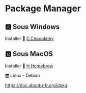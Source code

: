 # Package Manager


## :a: Sous Windows

Installer :chocolate_bar: [C.Chocolatey](C.Chocolatey)

## :b: Sous MacOS

Installer :beer: [H.Homebrew](H.Homebrew)


:ab: Linux - Debian

https://doc.ubuntu-fr.org/dpkg
